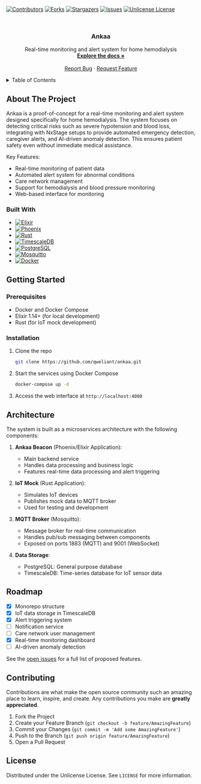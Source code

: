 <!-- PROJECT SHIELDS -->

[![Contributors][contributors-shield]][contributors-url]
[![Forks][forks-shield]][forks-url]
[![Stargazers][stars-shield]][stars-url]
[![Issues][issues-shield]][issues-url]
[![Unlicense License][license-shield]][license-url]

<!-- PROJECT LOGO -->
<br />
<div align="center">
  <h3 align="center">Ankaa</h3>

  <p align="center">
    Real-time monitoring and alert system for home hemodialysis
    <br />
    <a href="https://github.com/qweliant/ankaa"><strong>Explore the docs »</strong></a>
    <br />
    <br />
    <a href="https://github.com/qweliant/ankaa/issues">Report Bug</a>
    &middot;
    <a href="https://github.com/qweliant/ankaa/issues">Request Feature</a>
  </p>
</div>

<!-- TABLE OF CONTENTS -->
<details>
  <summary>Table of Contents</summary>
  <ol>
    <li>
      <a href="#about-the-project">About The Project</a>
      <ul>
        <li><a href="#built-with">Built With</a></li>
      </ul>
    </li>
    <li>
      <a href="#getting-started">Getting Started</a>
      <ul>
        <li><a href="#prerequisites">Prerequisites</a></li>
        <li><a href="#installation">Installation</a></li>
      </ul>
    </li>
    <li><a href="#architecture">Architecture</a></li>
    <li><a href="#roadmap">Roadmap</a></li>
    <li><a href="#contributing">Contributing</a></li>
    <li><a href="#license">License</a></li>
  </ol>
</details>

<!-- ABOUT THE PROJECT -->

## About The Project

Ankaa is a proof-of-concept for a real-time monitoring and alert system designed specifically for home hemodialysis. The system focuses on detecting critical risks such as severe hypotension and blood loss, integrating with NxStage setups to provide automated emergency detection, caregiver alerts, and AI-driven anomaly detection. This ensures patient safety even without immediate medical assistance.

Key Features:

- Real-time monitoring of patient data
- Automated alert system for abnormal conditions
- Care network management
- Support for hemodialysis and blood pressure monitoring
- Web-based interface for monitoring

### Built With

- [![Elixir][Elixir-badge]][Elixir-url]
- [![Phoenix][Phoenix-badge]][Phoenix-url]
- [![Rust][Rust-badge]][Rust-url]
- [![TimescaleDB][TimescaleDB-badge]][TimescaleDB-url]
- [![PostgreSQL][PostgreSQL-badge]][PostgreSQL-url]
- [![Mosquitto][Mosquitto-badge]][Mosquitto-url]
- [![Docker][Docker-badge]][Docker-url]

<!-- GETTING STARTED -->

## Getting Started

### Prerequisites

- Docker and Docker Compose
- Elixir 1.14+ (for local development)
- Rust (for IoT mock development)

### Installation

1. Clone the repo
   ```sh
   git clone https://github.com/qweliant/ankaa.git
   ```
2. Start the services using Docker Compose
   ```sh
   docker-compose up -d
   ```
3. Access the web interface at `http://localhost:4000`

<!-- ARCHITECTURE -->

## Architecture

The system is built as a microservices architecture with the following components:

1. **Ankaa Beacon** (Phoenix/Elixir Application):

   - Main backend service
   - Handles data processing and business logic
   - Features real-time data processing and alert triggering

2. **IoT Mock** (Rust Application):

   - Simulates IoT devices
   - Publishes mock data to MQTT broker
   - Used for testing and development

3. **MQTT Broker** (Mosquitto):

   - Message broker for real-time communication
   - Handles pub/sub messaging between components
   - Exposed on ports 1883 (MQTT) and 9001 (WebSocket)

4. **Data Storage**:
   - PostgreSQL: General purpose database
   - TimescaleDB: Time-series database for IoT sensor data

<!-- ROADMAP -->

## Roadmap

- [x] Monorepo structure
- [x] IoT data storage in TimescaleDB
- [x] Alert triggering system
- [ ] Notification service
- [ ] Care network user management
- [x] Real-time monitoring dashboard
- [ ] AI-driven anomaly detection

See the [open issues](https://github.com/qweliant/ankaa/issues) for a full list of proposed features.

<!-- CONTRIBUTING -->

## Contributing

Contributions are what make the open source community such an amazing place to learn, inspire, and create. Any contributions you make are **greatly appreciated**.

1. Fork the Project
2. Create your Feature Branch (`git checkout -b feature/AmazingFeature`)
3. Commit your Changes (`git commit -m 'Add some AmazingFeature'`)
4. Push to the Branch (`git push origin feature/AmazingFeature`)
5. Open a Pull Request

<!-- LICENSE -->

## License

Distributed under the Unlicense License. See `LICENSE` for more information.

<!-- MARKDOWN LINKS & IMAGES -->

[contributors-shield]: https://img.shields.io/github/contributors/qweliant/ankaa.svg?style=for-the-badge
[contributors-url]: https://github.com/qweliant/ankaa/graphs/contributors
[forks-shield]: https://img.shields.io/github/forks/qweliant/ankaa.svg?style=for-the-badge
[forks-url]: https://github.com/qweliant/ankaa/network/members
[stars-shield]: https://img.shields.io/github/stars/qweliant/ankaa.svg?style=for-the-badge
[stars-url]: https://github.com/qweliant/ankaa/stargazers
[issues-shield]: https://img.shields.io/github/issues/qweliant/ankaa.svg?style=for-the-badge
[issues-url]: https://github.com/qweliant/ankaa/issues
[license-shield]: https://img.shields.io/github/license/qweliant/ankaa.svg?style=for-the-badge
[license-url]: https://github.com/qweliant/ankaa/blob/master/LICENSE
[Elixir-badge]: https://img.shields.io/badge/Elixir-4B275F?style=for-the-badge&logo=elixir&logoColor=white
[Elixir-url]: https://elixir-lang.org/
[Phoenix-badge]: https://img.shields.io/badge/Phoenix-FD4F00?style=for-the-badge&logo=phoenix&logoColor=white
[Phoenix-url]: https://www.phoenixframework.org/
[Rust-badge]: https://img.shields.io/badge/Rust-000000?style=for-the-badge&logo=rust&logoColor=white
[Rust-url]: https://www.rust-lang.org/
[TimescaleDB-badge]: https://img.shields.io/badge/TimescaleDB-000000?style=for-the-badge&logo=timescaledb&logoColor=white
[TimescaleDB-url]: https://www.timescale.com/
[Mosquitto-badge]: https://img.shields.io/badge/Mosquitto-3C5280?style=for-the-badge&logo=eclipsemosquitto&logoColor=white
[Mosquitto-url]: https://mosquitto.org/
[Docker-badge]: https://img.shields.io/badge/Docker-2496ED?style=for-the-badge&logo=docker&logoColor=white
[Docker-url]: https://www.docker.com/
[PostgreSQL-badge]: https://img.shields.io/badge/PostgreSQL-336791?style=for-the-badge&logo=postgresql&logoColor=white
[PostgreSQL-url]: https://www.postgresql.org/

